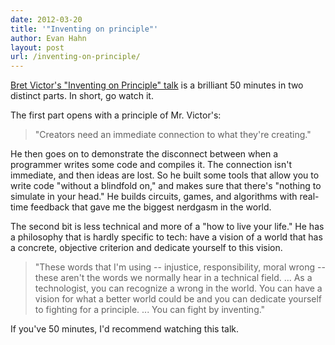```yaml
---
date: 2012-03-20
title: '"Inventing on principle"'
author: Evan Hahn
layout: post
url: /inventing-on-principle/
---
```


[Bret Victor's "Inventing on Principle" talk][1] is a brilliant 50 minutes in two distinct parts. In short, go watch it.

The first part opens with a principle of Mr. Victor's:

> "Creators need an immediate connection to what they're creating."

He then goes on to demonstrate the disconnect between when a programmer writes some code and compiles it. The connection isn't immediate, and then ideas are lost. So he built some tools that allow you to write code "without a blindfold on," and makes sure that there's "nothing to simulate in your head." He builds circuits, games, and algorithms with real-time feedback that gave me the biggest nerdgasm in the world.

The second bit is less technical and more of a "how to live your life." He has a philosophy that is hardly specific to tech: have a vision of a world that has a concrete, objective criterion and dedicate yourself to this vision.

> "These words that I'm using -- injustice, responsibility, moral wrong -- these aren't the words we normally hear in a technical field. ... As a technologist, you can recognize a wrong in the world. You can have a vision for what a better world could be and you can dedicate yourself to fighting for a principle. ... You can fight by inventing."

If you've 50 minutes, I'd recommend watching this talk.

[1]: https://vimeo.com/36579366
